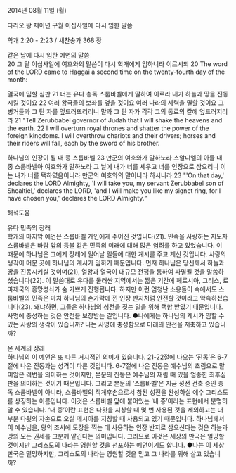 2014년 08월 11일 (월)

다리오 왕 제이년 구월 이십사일에 다시 임한 말씀



학개 2:20 - 2:23 / 새찬송가 368 장


같은 날에 다시 임한 예언의 말씀  
20 그 달 이십사일에 여호와의 말씀이 다시 학개에게 임하니라 이르시되 
20 The word of the LORD came to Haggai a second time on the twenty-fourth day of the month: 

열국에 임할 심판 
21 너는 유다 총독 스룹바벨에게 말하여 이르라 내가 하늘과 땅을 진동시킬 것이요 22 여러 왕국들의 보좌를 엎을 것이요 여러 나라의 세력을 멸할 것이요 그 병거들과 그 탄 자를 엎드러뜨리리니 말과 그 탄 자가 각각 그의 동료의 칼에 엎드러지리라
21 "Tell Zerubbabel governor of Judah that I will shake the heavens and the earth. 22 I will overturn royal thrones and shatter the power of the foreign kingdoms. I will overthrow chariots and their drivers; horses and their riders will fall, each by the sword of his brother.   

하나님의 인장이 될 내 종 스룹바벨
23 만군의 여호와가 말하노라 스알디엘의 아들 내 종 스룹바벨아 여호와가 말하노라 그 날에 내가 너를 세우고 너를 인장으로 삼으리니 이는 내가 너를 택하였음이니라 만군의 여호와의 말이니라 하시니라
23 "'On that day,' declares the LORD Almighty, 'I will take you, my servant Zerubbabel son of Shealtiel,' declares the LORD, 'and I will make you like my signet ring, for I have chosen you,' declares the LORD Almighty.“

해석도움





유다 민족의 장래  
학개의 마지막 예언은 스룹바벨 개인에게 주어진 것입니다(21). 민족을 사랑하는 지도자 스룹바벨은 바람 앞의 등불 같은 민족의 미래에 대해 많은 염려를 하고 있었습니다. 이 때문에 하나님은 그에게 장래에 일어날 일들에 대한 계시를 주고 계신 것입니다. 사랑의 생각이 머문 곳에 하나님의 계시가 임하기 때문입니다. 먼저 하나님은 당신께서 하늘과 땅을 진동시키실 것이며(21), 열왕과 열국이 대규모 전쟁을 통하여 파멸될 것을 말씀하셨습니다(22). 이 말씀대로 유다를 둘러싼 지역에서는 짧은 기간에 페르시아, 그리스, 로마제국의 흥망성쇠가 숨 가쁘게 진행됩니다. 하지만 이런 엄청난 소용돌이 속에서도 스룹바벨의 민족은 마치 하나님의 손가락에 낀 인장 반지처럼 안전할 것이라고 약속하셨습니다(23). 왜냐하면, 그들은 하나님의 성전을 짓는 일을 위해 택함 받았기 때문입니다. 사명에 충성하는 것은 안전을 보장받는 길입니다.
●나에게는 하나님의 계시가 임할 수 있는 사랑의 생각이 있습니까? 나는 사명에 충성함으로 미래의 안전을 저축하고 있습니까? 

온 세계의 장래  
하나님의 이 예언은 또 다른 거시적인 의미가 있습니다. 21-22절에 나오는 ‘진동’은 6-7절에 나온 진동과는 성격이 다른 것입니다. 6-7절에 나온 진동은 예수님의 초림으로 말미암은 격변을 의미하는 것이지만, 본문의 진동은 예수님의 재림 때 있을 엄중한 최후심판을 의미하는 것이기 때문입니다. 그리고  본문의 ‘스룹바벨’은  지금 성전 건축 중인 총독 스룹바벨이 아니라, 스룹바벨의 직계후손으로서 참된 성전을 완성하실 예수 그리스도를 상징하는 이름입니다. 이것은 스룹바벨 앞에 붙어있는 ‘내 종’이라는 표현에서 분명히 알 수 있습니다. ‘내 종’이란 표현은 다윗을 지칭할 때 몇 번 사용된 것을 제외하고는 대부분 다윗의 자손으로 오실 메시아를 지칭할 때 사용되고 있기 때문입니다. 하나님께서 이 예수님을, 왕의 조서에 도장을 찍는 데 사용하는 인장 반지로 삼으신다는 것은 하늘과 땅의 모든 권세를 그분께 맡긴다는 의미입니다. 그러므로 이것은 세상의 만국은 멸망할 것이지만 그리스도의 나라는 영원할 것을 선포하는 예언이기도 합니다. 
●나는 이 세상 만국은 멸망하지만, 그리스도의 나라는 영원할 것을 믿고 그 나라를 위해 살고 있습니까?